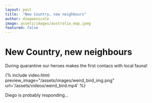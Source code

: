 ```yaml
---
layout: post
title:  "New Country, new neighbours"
author: diegoenicole
image: assets/images/australia_map.jpeg
featured: false
---
```



# New Country, new neighbours

During quarantine our heroes makes the first contacs with local fauna!

{% include video.html preview_image="/assets/images/weird_bird_img.png" url='/assets/videos/weird_bird.mp4' %}

Diego is probably responding...
